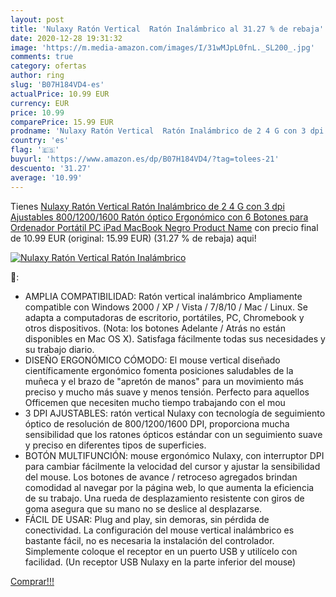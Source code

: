 ```yaml
---
layout: post
title: 'Nulaxy Ratón Vertical  Ratón Inalámbrico al 31.27 % de rebaja'
date: 2020-12-28 19:31:32
image: 'https://m.media-amazon.com/images/I/31wMJpL0fnL._SL200_.jpg'
comments: true
category: ofertas
author: ring
slug: 'B07H184VD4-es'
actualPrice: 10.99 EUR
currency: EUR
price: 10.99
comparePrice: 15.99 EUR
prodname: 'Nulaxy Ratón Vertical  Ratón Inalámbrico de 2 4 G con 3 dpi Ajustables  800/1200/1600   Ratón óptico Ergonómico con 6 Botones para Ordenador  Portátil  PC  iPad  MacBook  Negro Product Name'
country: 'es'
flag: '🇪🇸'
buyurl: 'https://www.amazon.es/dp/B07H184VD4/?tag=tolees-21'
descuento: '31.27'
average: '10.99'
---
```


Tienes [Nulaxy Ratón Vertical  Ratón Inalámbrico de 2 4 G con 3 dpi Ajustables  800/1200/1600   Ratón óptico Ergonómico con 6 Botones para Ordenador  Portátil  PC  iPad  MacBook  Negro Product Name](https://www.amazon.es/dp/B07H184VD4/?tag=tolees-21) con precio final de  10.99 EUR (original: 15.99 EUR) (31.27 %  de rebaja) aqui!

[![Nulaxy Ratón Vertical  Ratón Inalámbrico](https://m.media-amazon.com/images/I/31wMJpL0fnL._SL200_.jpg)](https://www.amazon.es/dp/B07H184VD4/?tag=tolees-21)

🔎:

- AMPLIA COMPATIBILIDAD: Ratón vertical inalámbrico Ampliamente compatible con Windows 2000 / XP / Vista / 7/8/10 / Mac / Linux. Se adapta a computadoras de escritorio, portátiles, PC, Chromebook y otros dispositivos. (Nota: los botones Adelante / Atrás no están disponibles en Mac OS X). Satisfaga fácilmente todas sus necesidades y su trabajo diario.
- DISEÑO ERGONÓMICO CÓMODO: El mouse vertical diseñado científicamente ergonómico fomenta posiciones saludables de la muñeca y el brazo de "apretón de manos" para un movimiento más preciso y mucho más suave y menos tensión. Perfecto para aquellos Officemen que necesiten mucho tiempo trabajando con el mou
- 3 DPI AJUSTABLES: ratón vertical Nulaxy con tecnología de seguimiento óptico de resolución de 800/1200/1600 DPI, proporciona mucha sensibilidad que los ratones ópticos estándar con un seguimiento suave y preciso en diferentes tipos de superficies.
- BOTÓN MULTIFUNCIÓN: mouse ergonómico Nulaxy, con interruptor DPI para cambiar fácilmente la velocidad del cursor y ajustar la sensibilidad del mouse. Los botones de avance / retroceso agregados brindan comodidad al navegar por la página web, lo que aumenta la eficiencia de su trabajo. Una rueda de desplazamiento resistente con giros de goma asegura que su mano no se deslice al desplazarse.
- FÁCIL DE USAR: Plug and play, sin demoras, sin pérdida de conectividad. La configuración del mouse vertical inalámbrico es bastante fácil, no es necesaria la instalación del controlador. Simplemente coloque el receptor en un puerto USB y utilícelo con facilidad. (Un receptor USB Nulaxy en la parte inferior del mouse)

[Comprar!!!](https://www.amazon.es/dp/B07H184VD4/?tag=tolees-21)

